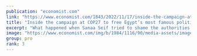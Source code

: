 ```yaml
---
publication: "economist.com"
link: "https://www.economist.com/1843/2022/11/17/inside-the-campaign-at-cop27-to-free-egypts-leading-political-prisoner"
title: "Inside the campaign at COP27 to free Egypt’s most famous political prisoner"
excerpt: "What happened when Sanaa Seif tried to shame the authorities into releasing her brother?"
image: "https://www.economist.com/img/b/1984/1116/90/media-assets/image/1843_20221117_SANAA_SEIF_01.jpg"
group: pro
rank: 3
---
```

